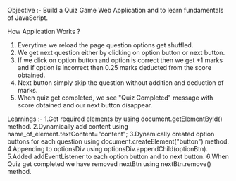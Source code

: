 Objective :- Build a Quiz Game Web Application and to learn fundamentals of JavaScript.

How Application Works ?
1. Everytime we reload the page question options get shuffled.
2. We get next question either by clicking on option button or next button.
3. If we click on option button and option is correct then we get +1 marks and if option is incorrect then 0.25 marks deducted from the score obtained.
4. Next button simply skip the question without addition and deduction of marks.
5. When quiz get completed, we see "Quiz Completed" message with score obtained and our next button disappear.

Learnings :-
1.Get required elements by using document.getElementById() method.
2.Dynamically add content using name_of_element.textContent="content";
3.Dynamically created option buttons for each question using  document.createElement("button") method.
4.Appending to optionsDiv using optionsDiv.appendChild(optionBtn).
5.Added addEventListener to each option button and to next button.
6.When Quiz get completed we have removed nextBtn using nextBtn.remove() method.
